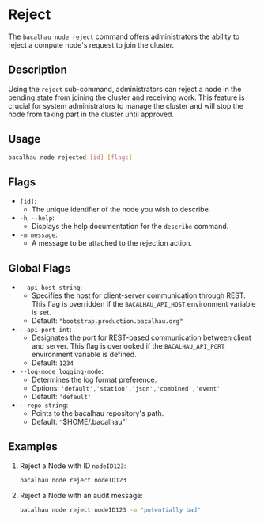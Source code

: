 # Reject

The `bacalhau node reject` command offers administrators the ability to reject a compute node's request to join the cluster.

## Description

Using the `reject` sub-command, administrators can reject a node in the pending state from joining the cluster and receiving work. This feature is crucial for system administrators to manage the cluster and will stop the node from taking part in the cluster until approved.

## Usage

```bash
bacalhau node rejected [id] [flags]
```

## Flags

- `[id]`:
  - The unique identifier of the node you wish to describe.
- `-h`, `--help`:
  - Displays the help documentation for the `describe` command.
- `-m message`:
  - A message to be attached to the rejection action.

## Global Flags

- `--api-host string`:
  - Specifies the host for client-server communication through REST. This flag is overridden if the `BACALHAU_API_HOST` environment variable is set.
  - Default: `"bootstrap.production.bacalhau.org"`
- `--api-port int`:
  - Designates the port for REST-based communication between client and server. This flag is overlooked if the `BACALHAU_API_PORT` environment variable is defined.
  - Default: `1234`
- `--log-mode logging-mode`:
  - Determines the log format preference.
  - Options: `'default','station','json','combined','event'`
  - Default: `'default'`
- `--repo string`:
  - Points to the bacalhau repository's path.
  - Default: `"`$HOME/.bacalhau"\`

## Examples

1.  Reject a Node with ID `nodeID123`:

    ```bash
    bacalhau node reject nodeID123
    ```

2.  Reject a Node with an audit message:

    ```bash
    bacalhau node reject nodeID123 -m "potentially bad"
    ```
